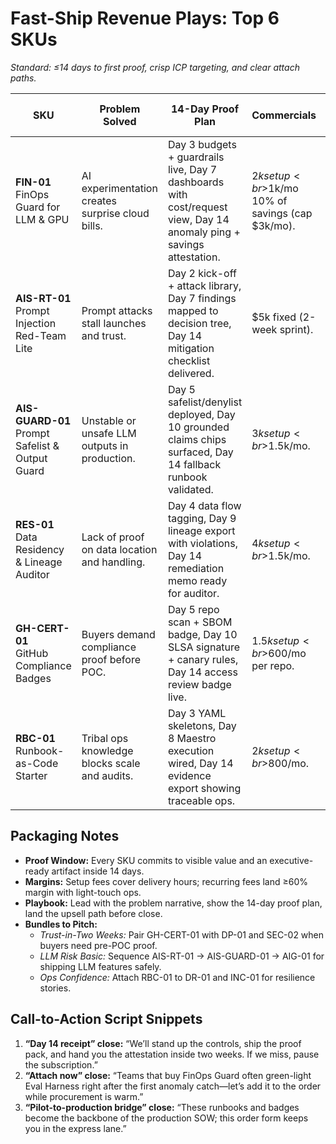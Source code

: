 # Fast-Ship Revenue Plays: Top 6 SKUs

_Standard: ≤14 days to first proof, crisp ICP targeting, and clear attach paths._

| SKU                                                | Problem Solved                                   | 14-Day Proof Plan                                                                                                    | Commercials                                         | Ideal Customer Profile                                               | Attach / Upsell Hooks                              |
| -------------------------------------------------- | ------------------------------------------------ | -------------------------------------------------------------------------------------------------------------------- | --------------------------------------------------- | -------------------------------------------------------------------- | -------------------------------------------------- |
| **FIN-01**<br>FinOps Guard for LLM & GPU           | AI experimentation creates surprise cloud bills. | Day 3 budgets + guardrails live, Day 7 dashboards with cost/request view, Day 14 anomaly ping + savings attestation. | $2k setup<br>$1k/mo<br>10% of savings (cap $3k/mo). | Eng/Data teams piloting LLM or GPU workloads with <$100k/mo spend.   | Eval Harness (AIE-01), Audit Trail (AIG-01).       |
| **AIS-RT-01**<br>Prompt Injection Red-Team Lite    | Prompt attacks stall launches and trust.         | Day 2 kick-off + attack library, Day 7 findings mapped to decision tree, Day 14 mitigation checklist delivered.      | $5k fixed (2-week sprint).                          | Product or platform owners shipping user-generated prompts to LLMs.  | Policy Bundle (POL-01), Privacy Gateway (PRIV-01). |
| **AIS-GUARD-01**<br>Prompt Safelist & Output Guard | Unstable or unsafe LLM outputs in production.    | Day 5 safelist/denylist deployed, Day 10 grounded claims chips surfaced, Day 14 fallback runbook validated.          | $3k setup<br>$1.5k/mo.                              | LLM features embedded in customer-facing UIs with compliance stakes. | Audit Trail (AIG-01), Eval Harness (AIE-01).       |
| **RES-01**<br>Data Residency & Lineage Auditor     | Lack of proof on data location and handling.     | Day 4 data flow tagging, Day 9 lineage export with violations, Day 14 remediation memo ready for auditor.            | $4k setup<br>$1.5k/mo.                              | EU/CA-exposed SaaS platforms needing residency assurance.            | Privacy Gateway (PRIV-01), DPIA Helper (GRC-03).   |
| **GH-CERT-01**<br>GitHub Compliance Badges         | Buyers demand compliance proof before POC.       | Day 5 repo scan + SBOM badge, Day 10 SLSA signature + canary rules, Day 14 access review badge live.                 | $1.5k setup<br>$600/mo per repo.                    | Dev-led SaaS teams needing a shareable trust page.                   | SBOM/SLSA (SEC-02), Disclosure Pack (DP-01).       |
| **RBC-01**<br>Runbook-as-Code Starter              | Tribal ops knowledge blocks scale and audits.    | Day 3 YAML skeletons, Day 8 Maestro execution wired, Day 14 evidence export showing traceable ops.                   | $2k setup<br>$800/mo.                               | Infra/SRE-light teams formalizing incident response.                 | Incident Pack (INC-01), SLO Guardrails (SRE-01).   |

## Packaging Notes

- **Proof Window:** Every SKU commits to visible value and an executive-ready artifact inside 14 days.
- **Margins:** Setup fees cover delivery hours; recurring fees land ≥60% margin with light-touch ops.
- **Playbook:** Lead with the problem narrative, show the 14-day proof plan, land the upsell path before close.
- **Bundles to Pitch:**
  - _Trust-in-Two Weeks:_ Pair GH-CERT-01 with DP-01 and SEC-02 when buyers need pre-POC proof.
  - _LLM Risk Basic:_ Sequence AIS-RT-01 → AIS-GUARD-01 → AIG-01 for shipping LLM features safely.
  - _Ops Confidence:_ Attach RBC-01 to DR-01 and INC-01 for resilience stories.

## Call-to-Action Script Snippets

1. **“Day 14 receipt” close:** “We’ll stand up the controls, ship the proof pack, and hand you the attestation inside two weeks. If we miss, pause the subscription.”
2. **“Attach now” close:** “Teams that buy FinOps Guard often green-light Eval Harness right after the first anomaly catch—let’s add it to the order while procurement is warm.”
3. **“Pilot-to-production bridge” close:** “These runbooks and badges become the backbone of the production SOW; this order form keeps you in the express lane.”
